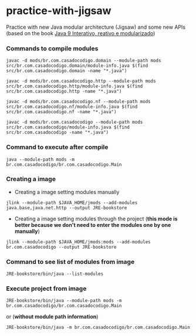 # practice-with-jigsaw
Practice with new Java modular architecture (Jigsaw) and some new APIs (based on the book [Java 9 Interativo, reativo e modularizado](https://www.casadocodigo.com.br/products/livro-java9))

### Commands to compile modules

```shell
javac -d mods/br.com.casadocodigo.domain --module-path mods src/br.com.casadocodigo.domain/module-info.java $(find src/br.com.casadocodigo.domain -name "*.java")

javac -d mods/br.com.casadocodigo.http --module-path mods src/br.com.casadocodigo.http/module-info.java	$(find src/br.com.casadocodigo.http -name "*.java")

javac -d mods/br.com.casadocodigo.nf --module-path mods src/br.com.casadocodigo.nf/module-info.java $(find src/br.com.casadocodigo.nf -name "*.java")

javac -d mods/br.com.casadocodigo --module-path	mods src/br.com.casadocodigo/module-info.java $(find src/br.com.casadocodigo -name "*.java")    
```

### Command to execute after compile
```shell
java --module-path mods -m br.com.casadocodigo/br.com.casadocodigo.Main
```

### Creating a image

- Creating a image setting modules manually 
```shell
jlink --module-path $JAVA_HOME/jmods --add-modules java.base,java.net.http --output JRE-bookstore
```

- Creating a image setting modules through the project (**this mode is better because we don't need to enter the modules one by one manually**) 
```shell
jlink --module-path $JAVA_HOME/jmods:mods --add-modules br.com.casadocodigo --output JRE-bookstore
```

### Command to see list of modules from image
```shell
JRE-bookstore/bin/java --list-modules
```

### Execute project from image
```shell
JRE-bookstore/bin/java --module-path mods -m br.com.casadocodigo/br.com.casadocodigo.Main
```
or (**without module path information**)
```shell
JRE-bookstore/bin/java -m br.com.casadocodigo/br.com.casadocodigo.Main
```

